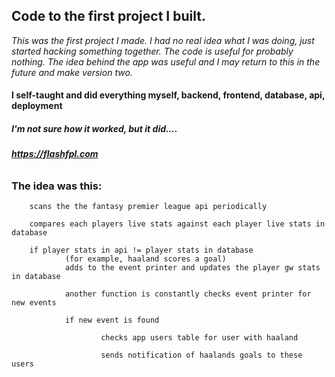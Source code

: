 ## Code to the first project I built.
*This was the first project I made. I had no real idea what I was doing, just started hacking something together. The code is useful for probably nothing. The idea behind the app was useful and I may return to this in the future and make version two.*

#### I self-taught and did everything myself, backend, frontend, database, api, deployment

##### I'm not sure how it worked, but it did....

###### **https://flashfpl.com**

### The idea was this:


        scans the the fantasy premier league api periodically

        compares each players live stats against each player live stats in database

        if player stats in api != player stats in database
                (for example, haaland scores a goal)
                adds to the event printer and updates the player gw stats in database
        
                another function is constantly checks event printer for new events
        
                if new event is found
        
                        checks app users table for user with haaland
                
                        sends notification of haalands goals to these users



